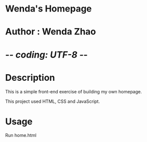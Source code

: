 # Wenda's Homepage
# Author : Wenda Zhao
# -*- coding: UTF-8 -*-

# Description
This is a simple front-end exercise of building my own homepage.

This project used HTML, CSS and JavaScript.

# Usage
Run home.html

